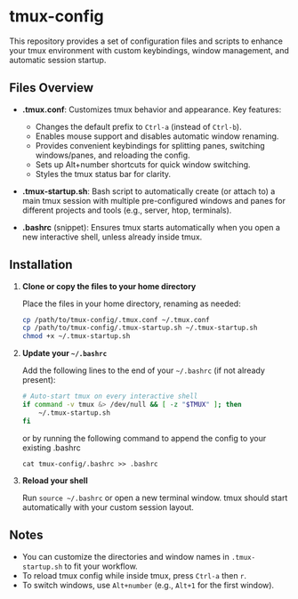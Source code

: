 # tmux-config

This repository provides a set of configuration files and scripts to enhance your tmux environment with custom keybindings, window management, and automatic session startup.

## Files Overview

- **.tmux.conf**: Customizes tmux behavior and appearance. Key features:
  - Changes the default prefix to `Ctrl-a` (instead of `Ctrl-b`).
  - Enables mouse support and disables automatic window renaming.
  - Provides convenient keybindings for splitting panes, switching windows/panes, and reloading the config.
  - Sets up Alt+number shortcuts for quick window switching.
  - Styles the tmux status bar for clarity.

- **.tmux-startup.sh**: Bash script to automatically create (or attach to) a main tmux session with multiple pre-configured windows and panes for different projects and tools (e.g., server, htop, terminals).

- **.bashrc** (snippet): Ensures tmux starts automatically when you open a new interactive shell, unless already inside tmux.

## Installation

1. **Clone or copy the files to your home directory**

   Place the files in your home directory, renaming as needed:

   ```sh
   cp /path/to/tmux-config/.tmux.conf ~/.tmux.conf
   cp /path/to/tmux-config/.tmux-startup.sh ~/.tmux-startup.sh
   chmod +x ~/.tmux-startup.sh
   ```

2. **Update your `~/.bashrc`**

   Add the following lines to the end of your `~/.bashrc` (if not already present):

   ```bash
   # Auto-start tmux on every interactive shell
   if command -v tmux &> /dev/null && [ -z "$TMUX" ]; then
       ~/.tmux-startup.sh
   fi
   ```

   or by running the following command to append the config to your existing .bashrc
   
   ```
   cat tmux-config/.bashrc >> .bashrc
   ```

3. **Reload your shell**

   Run `source ~/.bashrc` or open a new terminal window. tmux should start automatically with your custom session layout.

## Notes
- You can customize the directories and window names in `.tmux-startup.sh` to fit your workflow.
- To reload tmux config while inside tmux, press `Ctrl-a` then `r`.
- To switch windows, use `Alt+number` (e.g., `Alt+1` for the first window).
